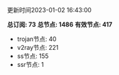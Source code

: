 更新时间2023-01-02 16:43:00

**总订阅: 73**
**总节点: 1486**
**有效节点: 417**
- trojan节点: 40
- v2ray节点: 221
- ss节点: 155
- ssr节点: 1
